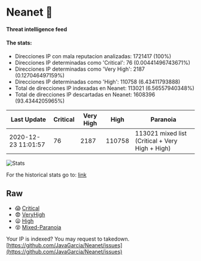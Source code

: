 # Neanet :hocho:
#### Threat intelligence feed
#### The stats:

- Direcciones IP con mala reputacion analizadas: 1721417 (100%)
- Direcciones IP determinadas como 'Critical':  76 (0.00441496743671%)
- Direcciones IP determinadas como 'Very High':  2187 (0.127046497159%)
- Direcciones IP determinadas como 'High':  110758 (6.43411793888)
- Total de direcciones IP indexadas en Neanet:  113021 (6.56557940348%)
- Total de direcciones IP descartadas en Neanet:  1608396 (93.4344205965%)

| Last Update | Critical | Very High | High | Paranoia |
| --- | --- | --- | --- | --- |
| 2020-12-23 11:01:57 | 76 | 2187 | 110758 | 113021 mixed list (Critical + Very High + High)|

![Stats](https://docs.google.com/spreadsheets/d/e/2PACX-1vSnaNMIXVabIpDJjufMlzH7poXnshF3mgd8Is1g9ytUEzVsP5my4Trn8f-xkoLLQ38xpL3HtmUexLo6/pubchart?oid=501124687&format=image)

For the historical stats go to: [link](/stats.csv)
## Raw
- :scream: [Critical](https://raw.githubusercontent.com/JavaGarcia/Neanet/master/blacklists/neanet_critical.txt)
- :fearful: [VeryHigh](https://raw.githubusercontent.com/JavaGarcia/Neanet/master/blacklists/neanet_veryHigh.txtt)
- :frowning: [High](https://raw.githubusercontent.com/JavaGarcia/Neanet/master/blacklists/neanet_high.txt)
- :dizzy_face: [Mixed-Paranoia](https://raw.githubusercontent.com/JavaGarcia/Neanet/master/blacklists/neanet_all.txt)


Your IP is indexed? You may request to takedown. [https://github.com/JavaGarcia/Neanet/issues](https://github.com/JavaGarcia/Neanet/issues)




































































































































































































































































































































































































































































































































































































































































































































































































































































































































































































































































































































































































































































































































































































































































































































































































































































































































































































































































































































































































































































































































































































































































































































































































































































































































































































































































































































































































































































































































































































































































































